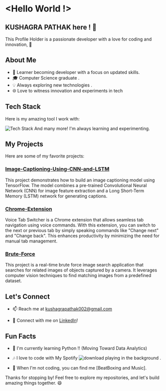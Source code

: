 # <Hello World !>

## KUSHAGRA PATHAK here ! 👋


This Profile Holder is a passionate developer with a love for coding and innovation, 🚀 

## About Me

- 🌟 Learner becoming developer with a focus on updated skills.
- 🎓 Computer Science graduate .
- 💡 Always exploring new technologies .
- 🌐 Love to witness innovation and experiments in tech

## Tech Stack

Here is my amazing tool I work with:

![Tech Stack](https://img.shields.io/badge/Python-<color>?style=for-the-badge&logo=python&logoColor=white)
And many more! I'm always learning and experimenting.

## My Projects

Here are some of my favorite projects:

### [Image-Captioning-Using-CNN-and-LSTM](https://github.com/IcodeG00D/Image-Captioning-Using-CNN-and-LSTM.git)

This project demonstrates how to build an image captioning model using TensorFlow. The model combines a pre-trained Convolutional Neural Network (CNN) for image feature extraction and a Long Short-Term Memory (LSTM) network for generating captions.

### [Chrome-Extension](https://github.com/IcodeG00D/Chrome-Extension.git)

Voice Tab Switcher is a Chrome extension that allows seamless tab navigation using voice commands. With this extension, you can switch to the next or previous tab by simply speaking commands like "Change next" and "Change back". This enhances productivity by minimizing the need for manual tab management.

### [Brute-Force](https://github.com/IcodeG00D/Brute-Force.git)
This project is a real-time brute force image search application that searches for related images of objects captured by a camera. It leverages computer vision techniques to find matching images from a predefined dataset.

## Let's Connect

- 📫 Reach me at [kushagrapathak002@gmail.com](mailto:kushagrapathak002@gmail.com)

- 💬 Connect with me on [LinkedIn](https://www.linkedin.com/in/kushagra-pathak-8b6390252/)!

## Fun Facts

- 🌱 I'm currently learning Python !! (Moving Toward Data Analytics)


- 🎶 I love to code with My Spotify  ![download](https://github.com/IcodeG00D/IcodeG00D/assets/131690273/a4f3b72d-8d87-4cd1-a3a9-f9f9c1a364bd) 
 playing in the background .



- 🌄 When I'm not coding, you can find me [BeatBoxing and Music].

Thanks for stopping by! Feel free to explore my repositories, and let's build amazing things together. 😄
